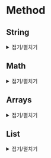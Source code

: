 # Method

## String

<details>
<summary>접기/펼치기</summary>
  
<br>

- 접두사 - `startsWith()`
```java
String str = "Hello";
System.out.println(str.startsWith("Hel"));
```
```
true
```
- 접미사 - `endsWith()`
```java
String str = "Hello";
System.out.println(str.endsWith("llo"));
```
```
true
```
- 문자에 따라 - `toCharArray()`
```java
String str = "Hello";
char[] arr = str.toCharArray(); // {'H', 'e', 'l', 'l', 'o'}
```
- 문자열로 변환 - `String.valueOf()`
```java
int a = 1;
int b = 2;
System.out.println(String.valueOf(a) + String.valueOf(b));
```
```
12
```
- 같은 문자열 반복 - `repeat()`
```java
String str = "Hello";
System.out.println(str.repeat(3));
```
```
HelloHelloHello
```
- 특정 문자열 포함 - `contains()`
```java
System.out.println("Hello".contains("el"));
```
```
true
```
- 문자열을 문자열 배열로 쪼개기 - `split()`
```java
String str = "12345";
System.out.println(Arrays.toString(str.split("")));
```
```
[1, 2, 3, 4, 5]
```
- 사전순으로 비교 - `compareTo()` - 음수가 빠름
```java
String str1 = "AB";
String str2 = "BA";
System.out.println(str1.compareTo(str2));
```
```
-1
```
</details>



## Math

<details>
<summary>접기/펼치기</summary>

<br>

- 큰 값 - `Math.max()`
```java
System.out.println(Math.max(10, 5));
```
```
10
```
- 작은 값 - `Math.min()`
```java
System.out.println(Math.min(10, 5));
```
```
5
```
- 제곱 - `Math.pow()`
```java
System.out.println(Math.pow(10, 2));
```
```
100.0
```
- 절대값 - `Math.abs()`
```java
System.out.println(Math.abs(-2));
```
```
2
```
</details>


## Arrays

<details>
<summary>접기/펼치기</summary>

<br>

- 배열을 리스트로 변환 - `Arrays.asList()`
```java
String[] arr = {"A", "B", "C"};
List<String> list = Arrays.asList(arr);
System.out.println(list);
```
```
[A, B, C]
```
- 배열값 출력 - `Arrays.toString()`
```java
String[] arr = {"A", "B", "C"};
System.out.println(Arrays.toString(arr));
```
```
[A, B, C]
```
- 원시타입을 참조타입으로 변환 `Arrays.stream().boxed().toArray()`
```java
int[] arr1 = {1, 3, 5, 2, 4};
Integer[] arr2 = Arrays.stream(arr1).boxed().toArray(Integer[]::new);
```
- 오름차순 정렬 - `Arrays.sort()`
```java
int[] arr = {1, 3, 5, 2, 4};
Arrays.sort(arr);
System.out.println(Arrays.toString(arr));
```
```
[1, 2, 3, 4, 5]
```
- 내림차순 정렬 - `Arrays.sort()` - 래퍼클래스만 가능
```java
Integer[] arr = {1, 3, 5, 2, 4};
Arrays.sort(arr, Collections.reverseOrder());
System.out.println(Arrays.toString(arr));
```
```
[5, 4, 3, 2, 1]
```
</details>

## List

<details>
<summary>접기/펼치기</summary>

<br>

- 리스트를 배열로 변환 - `toArray()`
```java
List<String> list = new ArrayList<>(Arrays.asList("A", "B", "C"));
String[] arr = list.toArray(new String[list.size()]);
System.out.println(Arrays.toString(arr));
```
```
[A, B, C]
```
</details>
